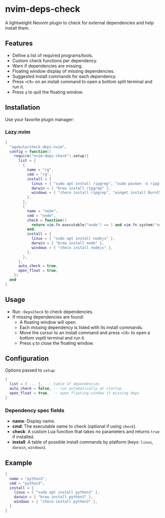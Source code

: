 # nvim-deps-check

A lightweight Neovim plugin to check for external dependencies and help install them.

## Features

* Define a list of required programs/tools.
* Custom check functions per dependency.
* Warn if dependencies are missing.
* Floating window display of missing dependencies.
* Suggested install commands for each dependency.
* Press `<CR>` on an install command to open a bottom split terminal and run it.
* Press `q` to quit the floating window.

## Installation

Use your favorite plugin manager:

### Lazy.nvim

```lua
{
  "agokule/check-deps.nvim",
  config = function()
    require("nvim-deps-check").setup({
      list = {
        {
          name = "rg",
          cmd = "rg",
          install = {
            linux = { "sudo apt install ripgrep", "sudo pacman -S ripgrep" },
            darwin = { "brew install ripgrep" },
            windows = { "choco install ripgrep", "winget install BurntSushi.ripgrep.GNU" },
          },
        },
        {
          name = "node",
          cmd = "node",
          check = function()
            return vim.fn.executable("node") == 1 and vim.fn.system("node -v"):match("v16") ~= nil
          end,
          install = {
            linux = { "sudo apt install nodejs" },
            darwin = { "brew install node" },
            windows = { "choco install nodejs" },
          },
        },
      },
      auto_check = true,
      open_float = true,
    })
  end
}
```

## Usage

* Run `:DepsCheck` to check dependencies.
* If missing dependencies are found:
  * A floating window will open.
  * Each missing dependency is listed with its install commands.
  * Move the cursor to an install command and press `<CR>` to open a bottom vsplit terminal and run it.
  * Press `q` to close the floating window.

## Configuration

Options passed to `setup`:

```lua
{
  list = { ... },  -- table of dependencies
  auto_check = false, -- run automatically at startup
  open_float = true,  -- open floating window if missing deps
}
```

### Dependency spec fields

* **name**: Display name.
* **cmd**: The executable name to check (optional if using `check`).
* **check**: A custom Lua function that takes no parameters and returns `true` if installed.
* **install**: A table of possible install commands by platform (keys: `linux`, `darwin`, `windows`).

## Example

```lua
{
  name = "python3",
  cmd = "python3",
  install = {
    linux = { "sudo apt install python3" },
    darwin = { "brew install python3" },
    windows = { "choco install python3" },
  }
}
```

